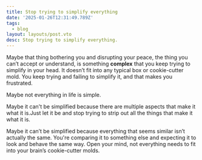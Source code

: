 ```yaml
---
title: Stop trying to simplify everything
date: '2025-01-26T12:31:49.789Z'
tags:
  - blog
layout: layouts/post.vto
desc: Stop trying to simplify everything.
---
```

Maybe that thing bothering you and disrupting your peace, the thing you can’t accept or understand, is something **complex** that you keep trying to simplify in your head. It doesn’t fit into any typical box or cookie-cutter mold. You keep trying and failing to simplify it, and that makes you frustrated.

Maybe not everything in life is simple. 

Maybe it can't be simplified because there are multiple aspects that make it what it is.Just let it be and stop trying to strip out all the things that make it what it is.

Maybe it can’t be simplified because everything that seems similar isn’t actually the same. You're comparing it to something else and expecting it to look and behave the same way. Open your mind, not everything needs to fit into your brain’s cookie-cutter molds.
